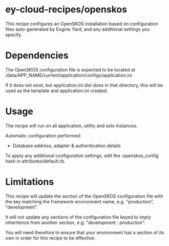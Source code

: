 ey-cloud-recipes/openskos
========================

This recipe configures an OpenSKOS installation based on configuration files
auto-generated by Engine Yard, and any additional settings you specify.

Dependencies
============

The OpenSKOS configuration file is expected to be located at
/data/APP_NAME/current/application/configs/application.ini

If it does not exist, but application.ini.dist does in that directory, this will
be used as the template and application.ini created.

Usage
=====

The recipe will run on all application, utility and solo instances.

Automatic configuration performed:
* Database address, adapter & authentication details

To apply any additional configuration settings, edit the :openskos_config
hash in attributes/default.rb.

Limitations
===========

This recipe will update the section of the OpenSKOS configuration file with the
key matching the framework environment name, e.g. "production", "development".

It will not update any sections of the configuration file keyed to imply
inheritence from another section, e.g. "development : production".

You will need therefore to ensure that your environment has a section of its
own in order for this recipe to be effective.
